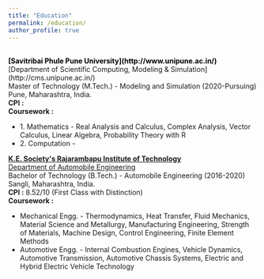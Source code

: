 ```yaml
---
title: "Education"
permalink: /education/
author_profile: true
---
```

<br>
<b><span style="color:black">[Savitribai Phule Pune University](http://www.unipune.ac.in/)</span></b><br>
[Department of Scientific Computing, Modeling & Simulation](http://cms.unipune.ac.in/)<br>
Master of Technology (M.Tech.) - Modeling and Simulation (2020-Pursuing)<br>
Pune, Maharashtra, India.<br>
<b>CPI :</b><br>
<b>Coursework :</b> 
<ul>
<li>1. Mathematics - Real Analysis and Calculus, Complex Analysis, Vector Calculus, Linear Algebra, Probability Theory with R</li>
<li>2. Computation - </li>
</ul>

<b><span style="color:black">[K.E. Society's Rajarambapu Institute of Technology](https://www.ritindia.edu/)</span></b><br>
[Department of Automobile Engineering](https://www.ritindia.edu/Automobile/)<br>
Bachelor of Technology (B.Tech.) - Automobile Engineering (2016-2020)<br>
Sangli, Maharashtra, India.<br>
<b>CPI :</b> 8.52/10 (First Class with Distinction)<br>
<b>Coursework :</b> 
<ul><li>Mechanical Engg. - Thermodynamics, Heat Transfer, Fluid Mechanics, Material Science and Metallurgy, Manufacturing Engineering, Strength of Materials, Machine Design, Control Engineering, Finite Element Methods</li>
<li>Automotive Engg. - Internal Combustion Engines, Vehicle Dynamics, Automotive Transmission, Automotive Chassis Systems, Electric and Hybrid Electric Vehicle Technology</li>
</ul>

